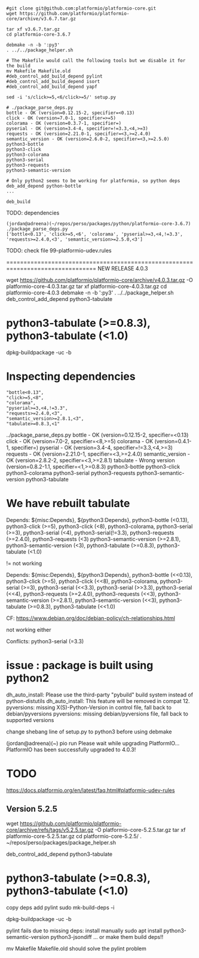 #

```
#git clone git@github.com:platformio/platformio-core.git
wget https://github.com/platformio/platformio-core/archive/v3.6.7.tar.gz

tar xf v3.6.7.tar.gz
cd platformio-core-3.6.7

debmake -n -b ':py3'
. ../../package_helper.sh

# The Makefile would call the following tools but we disable it for the build
mv Makefile Makefile.old
#deb_control_add_build_depend pylint
#deb_control_add_build_depend isort
#deb_control_add_build_depend yapf

sed -i 's/click>=5,<6/click>=5/' setup.py

# ./package_parse_deps.py
bottle - OK (version=0.12.15-2, specifier=<0.13)
click - OK (version=7.0-1, specifier=>=5)
colorama - OK (version=0.3.7-1, specifier=)
pyserial - OK (version=3.4-4, specifier=!=3.3,<4,>=3)
requests - OK (version=2.21.0-1, specifier=<3,>=2.4.0)
semantic_version - OK (version=2.6.0-2, specifier=<3,>=2.5.0)
python3-bottle
python3-click
python3-colorama
python3-serial
python3-requests
python3-semantic-version

# Only python2 seems to be working for platformio, so python deps
deb_add_depend python-bottle
...

deb_build
```

TODO: dependencies

```
(jordan@adreena)(~/repos/perso/packages/python/platformio-core-3.6.7) ./package_parse_deps.py
['bottle<0.13', 'click>=5,<6', 'colorama', 'pyserial>=3,<4,!=3.3', 'requests>=2.4.0,<3', 'semantic_version>=2.5.0,<3']
```

TODO: check file 99-platformio-udev.rules

================================================================================
NEW RELEASE 4.0.3

wget https://github.com/platformio/platformio-core/archive/v4.0.3.tar.gz -O platformio-core-4.0.3.tar.gz
tar xf platformio-core-4.0.3.tar.gz
cd platformio-core-4.0.3
debmake -n -b ':py3'
. ../../package_helper.sh
deb_control_add_depend python3-tabulate
# python3-tabulate (>=0.8.3), python3-tabulate (<1.0)
dpkg-buildpackage -uc -b



# Inspecting dependencies

    "bottle<0.13",
    "click>=5,<8",
    "colorama",
    "pyserial>=3,<4,!=3.3",
    "requests>=2.4.0,<3",
    "semantic_version>=2.8.1,<3",
    "tabulate>=0.8.3,<1"

../package_parse_deps.py 
bottle - OK (version=0.12.15-2, specifier=<0.13)
click - OK (version=7.0-2, specifier=<8,>=5)
colorama - OK (version=0.4.1-1, specifier=)
pyserial - OK (version=3.4-4, specifier=!=3.3,<4,>=3)
requests - OK (version=2.21.0-1, specifier=<3,>=2.4.0)
semantic_version - OK (version=2.8.2-2, specifier=<3,>=2.8.1)
tabulate - Wrong version (version=0.8.2-1.1, specifier=<1,>=0.8.3)
python3-bottle
python3-click
python3-colorama
python3-serial
python3-requests
python3-semantic-version
python3-tabulate

# We have rebuilt tabulate

Depends: ${misc:Depends}, ${python3:Depends}, python3-bottle (<0.13), python3-click (>=5), python3-click (<8), python3-colorama, python3-serial (>=3), python3-serial (<4), python3-serial(!=3.3), python3-requests (>=2.4.0), python3-requests (<3) python3-semantic-version (>=2.8.1), python3-semantic-version (<3), python3-tabulate (>=0.8.3), python3-tabulate (<1.0)

!= not working

Depends: ${misc:Depends}, ${python3:Depends}, python3-bottle (<<0.13), python3-click (>=5), python3-click (<<8), python3-colorama, python3-serial (>=3), python3-serial (<<3.3), python3-serial (>>3.3),  python3-serial (<<4), python3-requests (>=2.4.0), python3-requests (<<3), python3-semantic-version (>=2.8.1), python3-semantic-version (<<3), python3-tabulate (>=0.8.3), python3-tabulate (<<1.0)

CF: https://www.debian.org/doc/debian-policy/ch-relationships.html

not working either

Conflicts: python3-serial (=3.3)


# issue : package is built using python2

dh_auto_install: Please use the third-party "pybuild" build system instead of python-distutils
dh_auto_install: This feature will be removed in compat 12.
pyversions: missing X(S)-Python-Version in control file, fall back to debian/pyversions
pyversions: missing debian/pyversions file, fall back to supported versions


change shebang line of setup.py to python3 before using debmake

(jordan@adreena)(~) pio run
Please wait while upgrading PlatformIO...
PlatformIO has been successfully upgraded to 4.0.3!


# TODO

https://docs.platformio.org/en/latest/faq.html#platformio-udev-rules





## Version 5.2.5

wget https://github.com/platformio/platformio-core/archive/refs/tags/v5.2.5.tar.gz -O platformio-core-5.2.5.tar.gz
tar xf platformio-core-5.2.5.tar.gz
cd platformio-core-5.2.5/
 . ~/repos/perso/packages/package_helper.sh
 
deb_control_add_depend python3-tabulate
# python3-tabulate (>=0.8.3), python3-tabulate (<1.0)

copy deps
add pylint
sudo mk-build-deps -i

dpkg-buildpackage -uc -b


pylint fails due to missing deps:
install manually
sudo apt install python3-semantic-version python3-jsondiff
... or make them build deps!!


mv Makefile Makefile.old should solve the pylint problem
